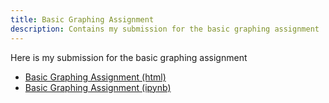 ```yaml
---
title: Basic Graphing Assignment
description: Contains my submission for the basic graphing assignment
---
```


Here is my submission for the basic graphing assignment
- [Basic Graphing Assignment (html)](BasicGraphAssignment.html)
- [Basic Graphing Assignment (ipynb)](BasicGraphAssignment.ipynb)
